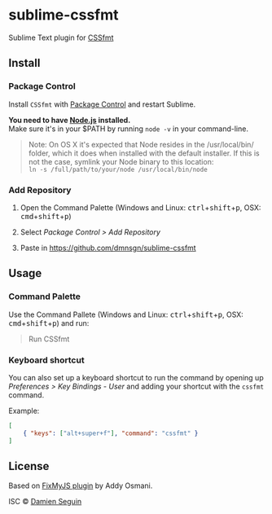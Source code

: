 # sublime-cssfmt
Sublime Text plugin for [CSSfmt](https://github.com/morishitter/cssfmt)

## Install

### Package Control

Install `CSSfmt` with [Package Control](https://packagecontrol.io/packages/CSSfmt) and restart Sublime.

**You need to have [Node.js](http://nodejs.org) installed.**  
Make sure it's in your $PATH by running `node -v` in your command-line.

> Note: On OS X it's expected that Node resides in the /usr/local/bin/ folder, which it does when installed with the default installer. If this is not the case, symlink your Node binary to this location:  
`ln -s /full/path/to/your/node /usr/local/bin/node`

### Add Repository

1) Open the Command Palette (Windows and Linux: <kbd>ctrl</kbd>+<kbd>shift</kbd>+<kbd>p</kbd>, OSX: <kbd>cmd</kbd>+<kbd>shift</kbd>+<kbd>p</kbd>)

2) Select *Package Control > Add Repository*

3) Paste in https://github.com/dmnsgn/sublime-cssfmt

## Usage 

### Command Palette

Use the Command Pallete (Windows and Linux: <kbd>ctrl</kbd>+<kbd>shift</kbd>+<kbd>p</kbd>, OSX: <kbd>cmd</kbd>+<kbd>shift</kbd>+<kbd>p</kbd>) and run:

> Run CSSfmt

### Keyboard shortcut

You can also set up a keyboard shortcut to run the command by opening up *Preferences > Key Bindings - User* and adding your shortcut with the `cssfmt` command.

Example:

```json
[
	{ "keys": ["alt+super+f"], "command": "cssfmt" }
]
```

## License

Based on [FixMyJS plugin](https://github.com/addyosmani/sublime-fixmyjs) by Addy Osmani.

ISC © [Damien Seguin](http://dmnsgn.me)
